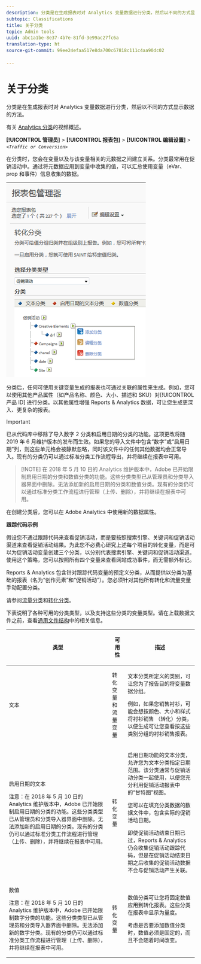```yaml
---
description: 分类是在生成报表时对 Analytics 变量数据进行分类，然后以不同的方式显示数据的方法。
subtopic: Classifications
title: 关于分类
topic: Admin tools
uuid: abc1a1be-8e37-4b7e-81fd-3e99ac27fc6a
translation-type: ht
source-git-commit: 99ee24efaa517e8da700c67818c111c4aa90dc02

---
```



# 关于分类

分类是在生成报表时对 Analytics 变量数据进行分类，然后以不同的方式显示数据的方法。

有关 [Analytics 分类](https://video.tv.adobe.com/v/16853/?captions=chi_hans)的视频概述。

**[!UICONTROL 管理员]** > **[!UICONTROL 报表包]** > **[!UICONTROL 编辑设置]** > *`<Traffic or Conversion>`*

在分类时，您会在变量以及与该变量相关的元数据之间建立关系。分类最常用在促销活动中。通过将元数据应用到变量中收集的值，可以汇总使用变量（eVar、prop 和事件）信息收集的数据。

![步骤信息](assets/sub_class_create.png)

分类后，任何可使用关键变量生成的报表也可通过关联的属性来生成。例如，您可以使用其他产品属性（如产品名称、颜色、大小、描述和 SKU）对[!UICONTROL 产品 ID] 进行分类。以其他属性增强 Reports &amp; Analytics 数据，可让您生成更深入、更复杂的报表。

>[!IMPORTANT]
>
>已从代码库中移除了导入数字 2 分类和启用日期的分类的功能。这项更改将随 2019 年 6 月维护版本的发布而生效。如果您的导入文件中包含“数字”或“启用日期”列，则这些单元格会被静默忽略，同时该文件中的任何其他数据均会正常导入。现有的分类仍可以通过标准分类工作流程导出，并将继续在报表中可用。

> [!NOTE] 在 2018 年 5 月 10 日的 Analytics 维护版本中，Adobe 已开始限制启用日期的分类和数值分类的功能。这些分类类型已从管理员和分类导入器界面中删除。无法添加新的启用日期的分类和数值分类。现有的分类仍可以通过标准分类工作流程进行管理（上传、删除），并将继续在报表中可用。

在创建分类后，您可以在 Adobe Analytics 中使用新的数据属性。

**跟踪代码示例**

假设您不通过跟踪代码来查看促销活动，而是要按照搜索引擎、关键词和促销活动渠道来查看促销活动结果。为此您不必费心研究上述每个项目的转化变量，而是可以为促销活动变量创建三个分类，以分别代表搜索引擎、关键词和促销活动渠道。使用这个策略，您可以按照所有四个变量来查看网站成功事件，而无需额外标记。

Reports &amp; Analytics 包含针对跟踪代码变量的预定义分类，从而提供以分类为基础的报表（名为“创作元素”和“促销活动”）。您必须针对其他所有转化和流量变量手动配置分类。

请参阅[流量分类](/help/admin/admin/c-traffic-variables/traffic-classifications.md)和[转化分类](https://marketing.adobe.com/resources/help/zh_CN/reference/conversion_classifications.html)。

下表说明了各种可用的分类类型，以及支持这些分类的变量类型。请在上载数据文件之前，查看[通用文件结构](/help/components/c-classifications2/c-classifications-importer/c-saint-data-files.md)中的相关信息。

<table id="table_279728C28D9C40EE832ACC9F211B5F17"> 
 <thead> 
  <tr> 
   <th colname="col1" class="entry"> <p>类型 </p> </th> 
   <th colname="col2" class="entry"> <p>可用性 </p> </th> 
   <th colname="col3" class="entry"> <p>描述 </p> </th> 
  </tr> 
 </thead>
 <tbody> 
  <tr> 
   <td colname="col1"> <p> <span class="wintitle"> 文本</span> </p> </td> 
   <td colname="col2"> <p>转化变量和流量变量 </p> </td> 
   <td colname="col3"> <p>文本分类所定义的类别，可让您为了报告目的将变量数据分组。 </p> <p>例如，如果您销售衬衫，可能会想按颜色、大小和样式将衬衫销售
（转化）分类，以便生成可让您查看按这些类别分组的衬衫销售报表。 </p> </td> 
  </tr> 
  <tr> 
   <td colname="col1"> <p> <span class="wintitle"> 启用日期的文本</span> </p> <p>注意：在 2018 年 5 月 10 日的 Analytics 维护版本中，Adobe 已开始限制启用日期的分类的功能。这些分类类型已从管理员和分类导入器界面中删除。无法添加新的启用日期的分类。现有的分类仍可以通过标准分类工作流程进行管理（上传、删除），并将继续在报表中可用。 </p> </td> 
   <td colname="col2"> <p>转化变量 </p> </td> 
   <td colname="col3"> <p>启用日期功能的文本分类，允许您为文本分类指定日期范围。该分类通常与促销活动分类一起使用，以便您充分利用<span class="wintitle">促销活动</span>报表中的“甘特图”视图。 </p> <p>您可以在填充分类数据的数据文件中，包含实际的促销活动日期。 </p> <p>即使促销活动结束日期已过，Reports &amp; Analytics 仍会收集促销活动跟踪代码，但是在促销活动结束日期之后收集的促销活动数据不会与促销活动产生关联。 </p> </td> 
  </tr> 
  <tr> 
   <td colname="col1"> <p> <span class="wintitle"> 数值</span> <p>注意：在 2018 年 5 月 10 日的 Analytics 维护版本中，Adobe 已开始限制数字分类的功能。这些分类类型已从管理员和分类导入器界面中删除。无法添加新的数字分类。现有的分类仍可以通过标准分类工作流程进行管理（上传、删除），并将继续在报表中可用。 </p> </p> </td> 
   <td colname="col2"> <p>转化变量 </p> </td> 
   <td colname="col3"> <p>数值分类可让您将固定数值应用到<span class="wintitle">转化</span>报表。这些分类在报表中显示为量度。 </p> <p>考虑是否要添加<span class="wintitle">数值</span>分类时，数值必须是固定的，而且不会随着时间改变。 </p> </td> 
  </tr> 
 </tbody> 
</table>

